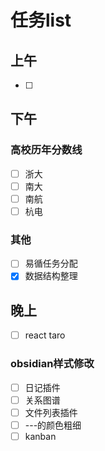 # 任务list
## 上午
- [ ] 
## 下午
### 高校历年分数线
- [ ] 浙大
- [ ] 南大
- [ ] 南航
- [ ] 杭电
### 其他
- [ ] 易循任务分配
- [x] 数据结构整理
## 晚上
- [ ] react taro
### obsidian样式修改
- [ ] 日记插件
- [ ] 关系图谱
- [ ] 文件列表插件
- [ ] ---的颜色粗细
- [ ] kanban